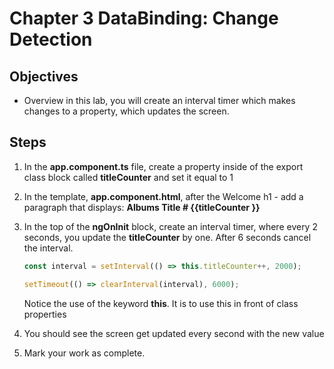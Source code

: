 # Chapter 3 DataBinding: Change Detection

## Objectives

- Overview in this lab, you will create an interval timer which makes changes to a property, which updates the screen.

## Steps

1. In the **app.component.ts** file, create a property inside of the export class block called **titleCounter** and set it equal to 1

1. In the template, **app.component.html**, after the Welcome h1 - add a paragraph that displays: **Albums Title # {{titleCounter }}**

1. In the top of the **ngOnInit** block, create an interval timer, where every 2 seconds, you update the **titleCounter** by one. After 6 seconds cancel the interval.

   ```javascript
   const interval = setInterval(() => this.titleCounter++, 2000);

   setTimeout(() => clearInterval(interval), 6000);
   ```

   Notice the use of the keyword **this**. It is to use this in front of class properties

2. You should see the screen get updated every second with the new value

1. Mark your work as complete. 
